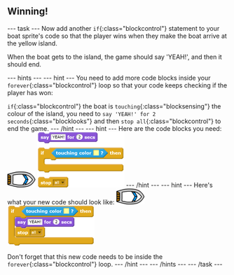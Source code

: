 ## Winning!

--- task ---
Now add another `if`{:class="blockcontrol"} statement to your boat sprite's code so that the player wins when they make the boat arrive at the yellow island.

When the boat gets to the island, the game should say 'YEAH!', and then it should end. 

--- hints ---
--- hint ---
You need to add more code blocks inside your `forever`{:class="blockcontrol"} loop so that your code keeps checking if the player has won:

`if`{:class="blockcontrol"} the boat is `touching`{:class="blocksensing"} the colour of the island, you need to `say 'YEAH!' for 2 seconds`{:class="blocklooks"} and then `stop all`{:class="blockcontrol"} to end the game. 
--- /hint ---
--- hint ---
Here are the code blocks you need:
![boat-sprite](images/boat_resize.png)
![blocks_1545233133_2938209](images/blocks_1545233133_2938209.png)
--- /hint ---
--- hint ---
Here's what your new code should look like:
![boat-sprite](images/boat_resize.png)
![blocks_1545233134_3730252](images/blocks_1545233134_3730252.png)

Don't forget that this new code needs to be inside the `forever`{:class="blockcontrol"} loop. 
--- /hint ---
--- /hints ---
--- /task ---
